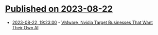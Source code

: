 # [Published on 2023-08-22](index.md)

* [2023-08-22, 19:23:00](https://slashdot.org/story/23/08/22/1923248/vmware-nvidia-target-businesses-that-want-their-own-ai?utm_source=rss1.0mainlinkanon&utm_medium=feed) - [ VMware, Nvidia Target Businesses That Want Their Own AI](https://slashdot.org/story/23/08/22/1923248/vmware-nvidia-target-businesses-that-want-their-own-ai?utm_source=rss1.0mainlinkanon&utm_medium=feed)
